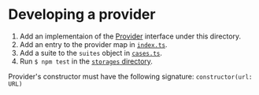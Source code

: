 # Developing a provider

1. Add an implementaion of the [Provider](../Provider.ts) interface under this directory.
2. Add an entry to the provider map in [`index.ts`](./index.ts).
3. Add a suite to the `suites` object in [`cases.ts`](../.test/cases.ts).
4. Run `$ npm test` in the [`storages` directory](../..).

Provider's constructor must have the following signature: `constructor(url: URL)`
